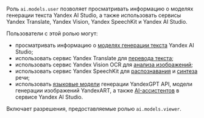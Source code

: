 Роль `ai.models.user` позволяет просматривать информацию о моделях генерации текста Yandex AI Studio, а также использовать сервисы Yandex Translate, Yandex Vision, Yandex SpeechKit и Yandex AI Studio.

Пользователи с этой ролью могут:
* просматривать информацию о [моделях генерации текста](../../../ai-studio/concepts/generation/models.md) Yandex AI Studio;
* использовать сервис Yandex Translate для [перевода текста](../../../translate/quickstart.md);
* использовать сервис Yandex Vision OCR для [анализа изображений](../../../vision/concepts/ocr/index.md);
* использовать сервис Yandex SpeechKit для [распознавания](../../../speechkit/stt/index.md) и [синтеза](../../../speechkit/tts/index.md) речи;
* использовать [языковые модели](../../../ai-studio/concepts/generation/index.md) генерации YandexGPT API, модели генерации изображений YandexART, а также [AI-ассистентов](../../../ai-studio/concepts/assistant/index.md) в сервисе Yandex AI Studio.

Включает разрешения, предоставляемые ролью `ai.models.viewer`.
